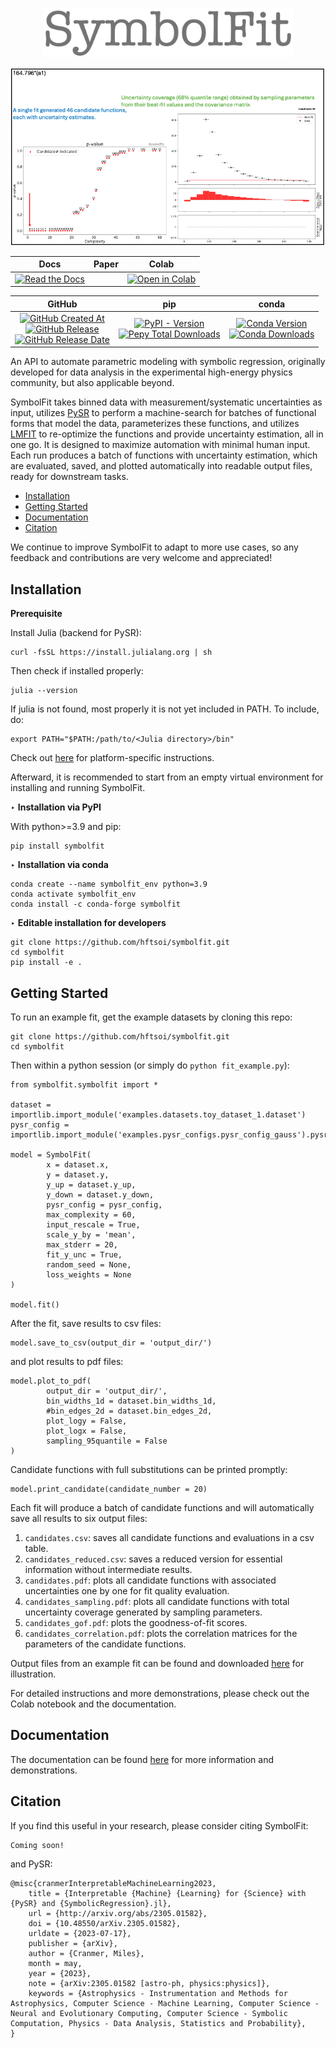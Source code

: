 <p align="center">
  <img src="https://raw.githubusercontent.com/hftsoi/symbolfit/main/docs/logo.png" width="400"/>
</p>

<div align="center">
  
![Animation](docs/demo/animation.gif)

</div>

<div align="center">

Docs | Paper | Colab |
|:-:|:-:|:-:|
[![Read the Docs](https://img.shields.io/readthedocs/symbolfit?color=gold)](https://symbolfit.readthedocs.io) | | [![Open in Colab](https://colab.research.google.com/assets/colab-badge.svg)](https://colab.research.google.com/github/hftsoi/symbolfit/blob/main/colab_demo/symbolfit_colab.ipynb) |

</div>

<div align="center">

GitHub | pip | conda |
|:-:|:-:|:-:|
[![GitHub Created At](https://img.shields.io/github/created-at/hftsoi/symbolfit?color=black)](https://github.com/hftsoi/symbolfit) <br /> [![GitHub Release](https://img.shields.io/github/v/release/hftsoi/symbolfit?color=black)](https://github.com/hftsoi/symbolfit/releases) <br /> [![GitHub Release Date](https://img.shields.io/github/release-date/hftsoi/symbolfit?color=black)](https://github.com/hftsoi/symbolfit/releases) | [![PyPI - Version](https://img.shields.io/pypi/v/symbolfit?color=orange)](https://pypi.org/project/symbolfit) <br /> [![Pepy Total Downloads](https://img.shields.io/pepy/dt/symbolfit?color=orange)](https://www.pepy.tech/projects/symbolfit) | [![Conda Version](https://img.shields.io/conda/vn/conda-forge/symbolfit.svg?color=green)](https://anaconda.org/conda-forge/symbolfit) <br /> [![Conda Downloads](https://img.shields.io/conda/dn/conda-forge/symbolfit.svg?color=green)](https://anaconda.org/conda-forge/symbolfit) |

</div>




An API to automate parametric modeling with symbolic regression, originally developed for data analysis in the experimental high-energy physics community, but also applicable beyond.

SymbolFit takes binned data with measurement/systematic uncertainties as input, utilizes [PySR](https://github.com/MilesCranmer/PySR) to perform a machine-search for batches of functional forms that model the data, parameterizes these functions, and utilizes [LMFIT](https://github.com/lmfit/lmfit-py) to re-optimize the functions and provide uncertainty estimation, all in one go.
It is designed to maximize automation with minimal human input. Each run produces a batch of functions with uncertainty estimation, which are evaluated, saved, and plotted automatically into readable output files, ready for downstream tasks.

- [Installation](#installation)
- [Getting Started](#getting-started)
- [Documentation](#documentation)
- [Citation](#citation)

We continue to improve SymbolFit to adapt to more use cases, so any feedback and contributions are very welcome and appreciated!

## Installation
**Prerequisite**

Install Julia (backend for PySR):
```
curl -fsSL https://install.julialang.org | sh
```
Then check if installed properly:
```
julia --version
```
If julia is not found, most properly it is not yet included in PATH. To include, do:
```
export PATH="$PATH:/path/to/<Julia directory>/bin"
```
Check out [here](https://julialang.org/downloads/platform) for platform-specific instructions.

Afterward, it is recommended to start from an empty virtual environment for installing and running SymbolFit.

‣ **Installation via PyPI**

With python>=3.9 and pip:
```
pip install symbolfit
```

‣ **Installation via conda**

```
conda create --name symbolfit_env python=3.9
conda activate symbolfit_env
conda install -c conda-forge symbolfit
```

‣ **Editable installation for developers**

```
git clone https://github.com/hftsoi/symbolfit.git
cd symbolfit
pip install -e .
```

## Getting Started
To run an example fit, get the example datasets by cloning this repo:
```
git clone https://github.com/hftsoi/symbolfit.git
cd symbolfit
```
Then within a python session (or simply do ```python fit_example.py```):
```
from symbolfit.symbolfit import *

dataset = importlib.import_module('examples.datasets.toy_dataset_1.dataset')
pysr_config = importlib.import_module('examples.pysr_configs.pysr_config_gauss').pysr_config

model = SymbolFit(
    	x = dataset.x,
    	y = dataset.y,
    	y_up = dataset.y_up,
    	y_down = dataset.y_down,
    	pysr_config = pysr_config,
    	max_complexity = 60,
    	input_rescale = True,
    	scale_y_by = 'mean',
    	max_stderr = 20,
    	fit_y_unc = True,
    	random_seed = None,
    	loss_weights = None
)

model.fit()
```
After the fit, save results to csv files:
```
model.save_to_csv(output_dir = 'output_dir/')
```
and plot results to pdf files:
```
model.plot_to_pdf(
    	output_dir = 'output_dir/',
    	bin_widths_1d = dataset.bin_widths_1d,
    	#bin_edges_2d = dataset.bin_edges_2d,
    	plot_logy = False,
    	plot_logx = False,
        sampling_95quantile = False
)
```
Candidate functions with full substitutions can be printed promptly:
```
model.print_candidate(candidate_number = 20)
```

Each fit will produce a batch of candidate functions and will automatically save all results to six output files:
1) ```candidates.csv```: saves all candidate functions and evaluations in a csv table.
2) ```candidates_reduced.csv```: saves a reduced version for essential information without intermediate results.
3) ```candidates.pdf```: plots all candidate functions with associated uncertainties one by one for fit quality evaluation.
4) ```candidates_sampling.pdf```: plots all candidate functions with total uncertainty coverage generated by sampling parameters.
5) ```candidates_gof.pdf```: plots the goodness-of-fit scores.
6) ```candidates_correlation.pdf```: plots the correlation matrices for the parameters of the candidate functions.

Output files from an example fit can be found and downloaded [here](https://github.com/hftsoi/symbolfit/tree/main/docs/demo/output_dir/toy_dataset_1) for illustration.

For detailed instructions and more demonstrations, please check out the Colab notebook and the documentation.

## Documentation
The documentation can be found [here](https://symbolfit.readthedocs.io) for more information and demonstrations.

## Citation
If you find this useful in your research, please consider citing SymbolFit:
```
Coming soon!
```
and PySR:
```
@misc{cranmerInterpretableMachineLearning2023,
    title = {Interpretable {Machine} {Learning} for {Science} with {PySR} and {SymbolicRegression}.jl},
    url = {http://arxiv.org/abs/2305.01582},
    doi = {10.48550/arXiv.2305.01582},
    urldate = {2023-07-17},
    publisher = {arXiv},
    author = {Cranmer, Miles},
    month = may,
    year = {2023},
    note = {arXiv:2305.01582 [astro-ph, physics:physics]},
    keywords = {Astrophysics - Instrumentation and Methods for Astrophysics, Computer Science - Machine Learning, Computer Science - Neural and Evolutionary Computing, Computer Science - Symbolic Computation, Physics - Data Analysis, Statistics and Probability},
}
```


